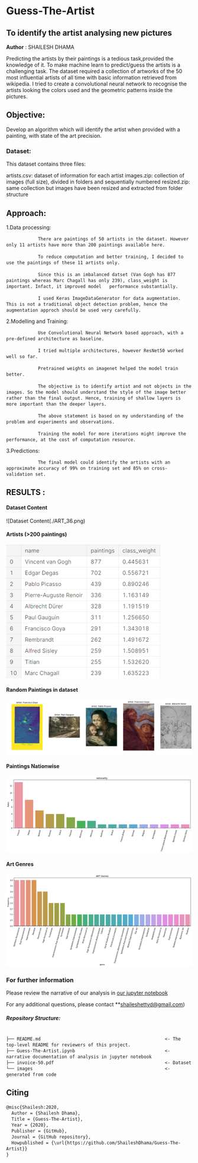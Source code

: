 # Guess-The-Artist
## To identify the artist analysing new pictures

**Author** : SHAILESH DHAMA

Predicting the artists by their paintings is a tedious task,provided the knowledge of it. To make machine learn to predict/guess the artists is a challenging task.
The dataset required a collection of artworks of the 50 most influential artists of all time with basic information retrieved from wikipedia. 
I tried to create a convolutional neural network to recognise the artists looking the colors used and the geometric patterns inside the pictures.

## Objective:

Develop an algorithm which will identify the artist when provided with a painting, with state of the art precision.

### Dataset:

This dataset contains three files:

artists.csv: dataset of information for each artist
images.zip: collection of images (full size), divided in folders and sequentially numbered
resized.zip: same collection but images have been resized and extracted from folder structure
    
## Approach:

1.Data processing:

                There are paintings of 50 artists in the dataset. However only 11 artists have more than 200 paintings available here.

                To reduce computation and better training, I decided to use the paintings of these 11 artists only.

                Since this is an imbalanced datset (Van Gogh has 877 paintings whereas Marc Chagall has only 239), class_weight is important. Infact, it improved model   performance substantially.

                I used Keras ImageDataGenerator for data augmentation. This is not a traditional object detection problem, hence the augmentation approch should be used very carefully.

2.Modelling and Training:

                Use Convolutional Neural Network based approach, with a pre-defined architecture as baseline.

                I tried multiple architectures, however ResNet50 worked well so far.

                Pretrained weights on imagenet helped the model train better.

                The objective is to identify artist and not objects in the images. So the model should understand the style of the image better rather than the final output. Hence, training of shallow layers is more important than the deeper layers.

                The above statement is based on my understanding of the problem and experiments and observations.

                Training the model for more iterations might improve the performance, at the cost of computation resource.

3.Predictions:

                The final model could identify the artists with an approximate accuracy of 99% on training set and 85% on cross-validation set.
           
## RESULTS :

#### Dataset Content
![Dataset Content(./ART_36.png)

#### Artists (>200 paintings)
![Artists (>200 paintings)](./ART_37.png)

#### Random Paintings in dataset
![Random Paintings in dataset](./ART_1.png)

#### Paintings Nationwise
![Paintings Nationwise](./ART_2.png)

#### Art Genres
![Art Genres](./ART_3.png)

### For further information
Please review the narrative of our analysis in [our jupyter notebook](./Guess-The-Artist.ipynb)

For any additional questions, please contact **shaileshettyd@gmail.com)

##### Repository Structure:

```

├── README.md                                               <- The top-level README for reviewers of this project.
├── Guess-The-Artist.ipynb                                  <- narrative documentation of analysis in jupyter notebook
├── invoice-50.pdf                                          <- Dataset
└── images                                                  <- generated from code

```
## Citing

```
@misc{Shailesh:2020,
  Author = {Shailesh Dhama},
  Title = {Guess-The-Artist},
  Year = {2020},
  Publisher = {GitHub},
  Journal = {GitHub repository},
  Howpublished = {\url{https://github.com/ShaileshDhama/Guess-The-Artist}}
}
```
